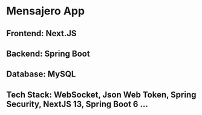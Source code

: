 ﻿# Mensajero App
## Frontend: Next.JS
## Backend: Spring Boot
## Database: MySQL
## Tech Stack: WebSocket, Json Web Token, Spring Security, NextJS 13, Spring Boot 6 ...
